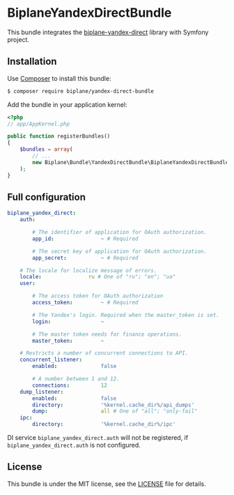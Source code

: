 # BiplaneYandexDirectBundle

This bundle integrates the [biplane-yandex-direct](https://github.com/biplane/yandex-direct) 
library with Symfony project.

## Installation

Use [Composer](https://getcomposer.org/) to install this bundle:

```bash
$ composer require biplane/yandex-direct-bundle
```

Add the bundle in your application kernel:

```php
<?php
// app/AppKernel.php

public function registerBundles()
{
    $bundles = array(
        // ...
        new Biplane\Bundle\YandexDirectBundle\BiplaneYandexDirectBundle(),
    );
}
```

## Full configuration

```yaml
biplane_yandex_direct:
    auth:

        # The identifier of application for OAuth authorization.
        app_id:               ~ # Required

        # The secret key of application for OAuth authorization.
        app_secret:           ~ # Required

    # The locale for localize message of errors.
    locale:               ru # One of "ru"; "en"; "ua"
    user:

        # The access token for OAuth authorization
        access_token:         ~ # Required

        # The Yandex's login. Required when the master_token is set.
        login:                ~

        # The master token needs for finance operations.
        master_token:         ~

    # Restricts a number of concurrent connections to API.
    concurrent_listener:
        enabled:              false

        # A number between 1 and 12.
        connections:          12
    dump_listener:
        enabled:              false
        directory:            '%kernel.cache_dir%/api_dumps'
        dump:                 all # One of "all"; "only-fail"
    ipc:
        directory:            '%kernel.cache_dir%/ipc'
```

DI service `biplane_yandex_direct.auth` will not be registered, if `biplane_yandex_direct.auth` is not configured.

## License

This bundle is under the MIT license, see the [LICENSE](Resources/meta/LICENSE) file for details.
